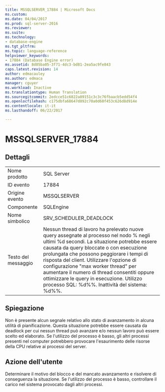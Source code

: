 ```yaml
---
title: MSSQLSERVER_17884 | Microsoft Docs
ms.custom: 
ms.date: 04/04/2017
ms.prod: sql-server-2016
ms.reviewer: 
ms.suite: 
ms.technology:
- database-engine
ms.tgt_pltfrm: 
ms.topic: language-reference
helpviewer_keywords:
- 17884 (Database Engine error)
ms.assetid: 8d05ba05-3f71-4dc3-bd81-2ea5ac9fe843
caps.latest.revision: 14
author: edmacauley
ms.author: edmaca
manager: cguyer
ms.workload: Inactive
ms.translationtype: Human Translation
ms.sourcegitcommit: 2edcce51c6822a89151c3c3c76fbaacb5edd54f4
ms.openlocfilehash: c175dbfa68647d892c70a0d60f453c626d8d914e
ms.contentlocale: it-it
ms.lasthandoff: 06/22/2017

---
```

# <a name="mssqlserver17884"></a>MSSQLSERVER_17884
  
## <a name="details"></a>Dettagli  
  
|||  
|-|-|  
|Nome prodotto|SQL Server|  
|ID evento|17884|  
|Origine evento|MSSQLSERVER|  
|Componente|SQLEngine|  
|Nome simbolico|SRV_SCHEDULER_DEADLOCK|  
|Testo del messaggio|Nessun thread di lavoro ha prelevato nuove query assegnate al processo nel nodo % negli ultimi %d secondi. La situazione potrebbe essere causata da query bloccate o con esecuzione prolungata che possono peggiorare i tempi di risposta del client. Utilizzare l'opzione di configurazione "max worker thread" per aumentare il numero di thread consentiti oppure ottimizzare le query in esecuzione.  Utilizzo processo SQL: %d%%. Inattività del sistema: %d%%.|  
  
## <a name="explanation"></a>Spiegazione  
Non è presente alcun segnale relativo allo stato di avanzamento in alcuna utilità di pianificazione. Questa situazione potrebbe essere causata da deadlock per cui nessun thread può avanzare e/o nessun lavoro può essere scelto ed elaborato. Se l'utilizzo del processo è basso, gli altri processi presenti nel computer potrebbero provocare l'esaurimento delle risorse della CPU relative ai processi del server.  
  
## <a name="user-action"></a>Azione dell'utente  
Determinare il motivo del blocco e del mancato avanzamento e risolvere di conseguenza la situazione. Se l'utilizzo del processo è basso, controllare il carico nel sistema provocato dagli altri processi.  
  

